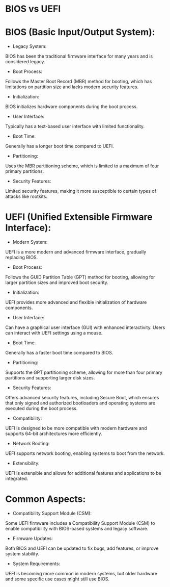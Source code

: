 # BIOS vs UEFI

# BIOS (Basic Input/Output System):

- Legacy System:

BIOS has been the traditional firmware interface for many years and is considered legacy.

- Boot Process:

Follows the Master Boot Record (MBR) method for booting, which has limitations on partition size and lacks modern security features.

- Initialization:

BIOS initializes hardware components during the boot process.

- User Interface:

Typically has a text-based user interface with limited functionality.

- Boot Time:

Generally has a longer boot time compared to UEFI.

- Partitioning:

Uses the MBR partitioning scheme, which is limited to a maximum of four primary partitions.

- Security Features:

Limited security features, making it more susceptible to certain types of attacks like rootkits.

# UEFI (Unified Extensible Firmware Interface):

- Modern System:

UEFI is a more modern and advanced firmware interface, gradually replacing BIOS.

- Boot Process:

Follows the GUID Partition Table (GPT) method for booting, allowing for larger partition sizes and improved boot security.

- Initialization:

UEFI provides more advanced and flexible initialization of hardware components.

- User Interface:

Can have a graphical user interface (GUI) with enhanced interactivity. Users can interact with UEFI settings using a mouse.

- Boot Time:

Generally has a faster boot time compared to BIOS.

- Partitioning:

Supports the GPT partitioning scheme, allowing for more than four primary partitions and supporting larger disk sizes.

- Security Features:

Offers advanced security features, including Secure Boot, which ensures that only signed and authorized bootloaders and operating systems are executed during the boot process.

- Compatibility:

UEFI is designed to be more compatible with modern hardware and supports 64-bit architectures more efficiently.

- Network Booting:

UEFI supports network booting, enabling systems to boot from the network.

- Extensibility:

UEFI is extensible and allows for additional features and applications to be integrated.

# Common Aspects:

- Compatibility Support Module (CSM):

Some UEFI firmware includes a Compatibility Support Module (CSM) to enable compatibility with BIOS-based systems and legacy software.

- Firmware Updates:

Both BIOS and UEFI can be updated to fix bugs, add features, or improve system stability.

- System Requirements:

UEFI is becoming more common in modern systems, but older hardware and some specific use cases might still use BIOS.